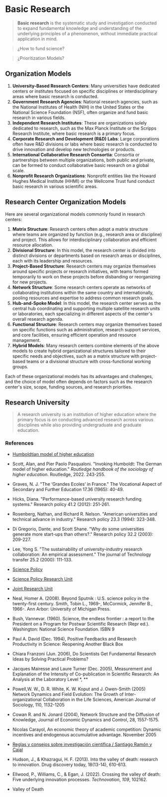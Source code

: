 # Basic Research

> **Basic research** is the systematic study and investigation conducted to expand fundamental knowledge and understanding of the underlying principles of a phenomenon, without immediate practical application in mind.
> 

> ¿How to fund science?
> 

> ¿Prioritization Models?
> 

## Organization Models

1. **University-Based Research Centers**: Many universities have dedicated centers or institutes focused on specific disciplines or interdisciplinary areas where basic research is conducted.
2. **Government Research Agencies**: National research agencies, such as the National Institutes of Health (NIH) in the United States or the National Science Foundation (NSF), often organize and fund basic research in various fields.
3. **Independent Research Institutes**: These are organizations solely dedicated to research, such as the Max Planck Institute or the Scripps Research Institute, where basic research is a primary focus.
4. **Corporate Research and Development (R&D) Labs**: Large corporations often have R&D divisions or labs where basic research is conducted to drive innovation and develop new technologies or products.
5. **International Collaborative Research Consortia**: Consortia or partnerships between multiple organizations, both public and private, can be formed to conduct collaborative basic research on a global scale.
6. **Nonprofit Research Organizations**: Nonprofit entities like the Howard Hughes Medical Institute (HHMI) or the Wellcome Trust fund conduct basic research in various scientific areas.

## Research Center Organization Models

Here are several organizational models commonly found in research centers:

1. **Matrix Structure**: Research centers often adopt a matrix structure where teams are organized by function (e.g., research area or discipline) and project. This allows for interdisciplinary collaboration and efficient resource allocation.
2. **Divisional Structure**: In this model, the research center is divided into distinct divisions or departments based on research areas or disciplines, each with its leadership and resources.
3. **Project-Based Structure**: Research centers may organize themselves around specific projects or research initiatives, with teams formed temporarily to work on these projects before disbanding or reorganizing for new projects.
4. **Network Structure**: Some research centers operate as networks of collaborating institutions within the same country and internationally, pooling resources and expertise to address common research goals.
5. **Hub-and-Spoke Model**: In this model, the research center serves as the central hub coordinating and supporting multiple satellite research units or laboratories, each specializing in different aspects of the center's overall research agenda.
6. **Functional Structure**: Research centers may organize themselves based on specific functions such as administration, research support services, and core facilities, ensuring efficient operation and resource management.
7. **Hybrid Models**: Many research centers combine elements of the above models to create hybrid organizational structures tailored to their specific needs and objectives, such as a matrix structure with project-based teams or a divisional structure with cross-functional working groups.

Each of these organizational models has its advantages and challenges, and the choice of model often depends on factors such as the research center's size, scope, funding sources, and research priorities.

## Research University

> A research university is an institution of higher education where the primary focus is on conducting advanced research across various disciplines while also providing undergraduate and graduate education.
> 

### References

- [Humboldtian model of higher education](https://en.wikipedia.org/wiki/Humboldtian_model_of_higher_education)
- Scott, Alan, and Pier Paolo Pasqualoni. "Invoking Humboldt: The German model of higher education." *Routledge handbook of the sociology of higher education*. Routledge, 2022. 243-255.
- Graves, N. J. "The ‘Grandes Ecoles’ in France." The Vocational Aspect of Secondary and Further Education 17.36 (1965): 40-49.
- Hicks, Diana. "Performance-based university research funding systems." Research policy 41.2 (2012): 251-261.
- Rosenberg, Nathan, and Richard R. Nelson. "American universities and technical advance in industry." Research policy 23.3 (1994): 323-348.
- Di Gregorio, Dante, and Scott Shane. "Why do some universities generate more start-ups than others?." Research policy 32.2 (2003): 209-227.
- Lee, Yong S. "The sustainability of university-industry research collaboration: An empirical assessment." The journal of Technology transfer 25.2 (2000): 111-133.
- [Science Policy](https://en.wikipedia.org/wiki/Science_policy)
- [Science Policy Research Unit](https://en.wikipedia.org/wiki/Science_Policy_Research_Unit)
- [Joint Research Unit](https://en.wikipedia.org/wiki/Joint_Research_Unit)
- Neal, Homer A. (2008). Beyond Sputnik : U.S. science policy in the twenty-first century. Smith, Tobin L., 1969-, McCormick, Jennifer B., 1966-. Ann Arbor: University of Michigan Press.
- Bush, Vannevar. (1960). Science, the endless frontier : a report to the President on a Program for Postwar Scientific Research (Repr ed.). Washington: National Science Foundation. ISBN 9
- Paul A. David (Dec. 1994), Positive Feedbacks and Research Productivity in Science: Reopening Another Black Box
- Chiara Franzoni (Jun. 2006), Do Scientists Get Fundamental Research Ideas by Solving Practical Problems?
- Jacques Mairesse and Laure Turner (Dec. 2005), Measurement and Explanation of the Intensity of Co-publication in Scientific Research: An Analysis at the Laboratory Level *, **
- Powell,W. W., D. R. White, K. W. Koput and J. Owen-Smith (2005) Network Dynamics and Field Evolution: The Growth of Inter-organizational Collaboration in the Life Sciences, American Journal of Sociology, 110, 1132-1205
- Cowan R. and N. Jonard (2004), Network Structure and the Diffusion of Knowledge, Journal of Economic Dynamics and Control, 28, 1557-1575.
- Nicolas Carayol, An economic theory of academic competition: Dynamic incentives and endogenous accumulative advantage. November 2005
- [Reglas y consejos sobre investigación científica / Santiago Ramón y Cajal](https://cvc.cervantes.es/ciencia/cajal/cajal_reglas/default.htm)
- Hudson, J., & Khazragui, H. F. (2013). Into the valley of death: research to innovation. Drug discovery today, 18(13-14), 610-613.
- Ellwood, P., Williams, C., & Egan, J. (2022). Crossing the valley of death: Five underlying innovation processes. *Technovation*, *109*, 102162.

- Valley of Death
